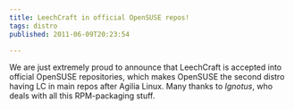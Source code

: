 ```yaml
---
title: LeechCraft in official OpenSUSE repos!
tags: distro
published: 2011-06-09T20:23:54

---
```


We are just extremely proud to announce that LeechCraft is accepted into
official OpenSUSE repositories, which makes OpenSUSE the second distro
having LC in main repos after Agilia Linux. Many thanks to *Ignotus*,
who deals with all this RPM-packaging stuff.